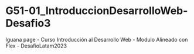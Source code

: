 # G51-01_IntroduccionDesarrolloWeb-Desafio3
Iguana page - Curso Introducción al Desarrollo Web - Modulo Alineado con Flex - DesafioLatam2023
